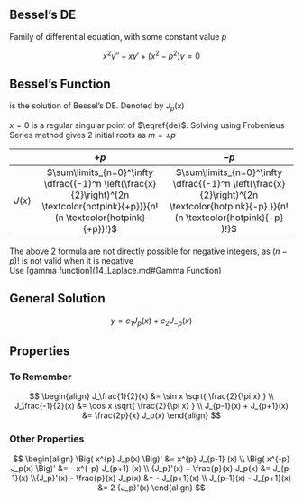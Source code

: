## Bessel’s DE

Family of differential equation, with some constant value $p$

$$
x^2y'' + xy' + (x^2-p^2) y = 0
\label{de}
$$

## Bessel’s Function

is the solution of Bessel’s DE. Denoted by $J_p(x)$

$x=0$ is a regular singular point of $\eqref{de}$. Solving using Frobenieus Series method gives 2 initial roots as $m = \pm p$

|        |                             $+p$                             |                             $-p$                             |
| :----: | :----------------------------------------------------------: | :----------------------------------------------------------: |
| $J(x)$ | $\sum\limits_{n=0}^\infty \dfrac{(-1)^n \left(\frac{x}{2}\right)^{2n \textcolor{hotpink}{+p}}}{n!(n \textcolor{hotpink}{+p})!}$ | $\sum\limits_{n=0}^\infty \dfrac{(-1)^n \left(\frac{x}{2}\right)^{2n \textcolor{hotpink}{-p} }}{n!(n \textcolor{hotpink}{-p} )!}$ |

The above 2 formula are not directly possible for negative integers, as $(n-p)!$ is not valid when it is negative<br />Use [gamma function](14_Laplace.md#Gamma Function)

## General Solution

$$
y = c_1 J_p(x) + c_2 J_{-p} (x)
$$

## Properties

### To Remember

$$
\begin{align}
J_\frac{1}{2}(x) &= \sin x \sqrt{
	\frac{2}{\pi x}
} \\
J_\frac{-1}{2}(x) &= \cos x \sqrt{
	\frac{2}{\pi x}
} \\
J_{p-1}(x) + J_{p+1}(x) &= \frac{2p}{x} J_p(x)
\end{align}
$$

### Other Properties

$$
\begin{align}
\Big( x^{p} J_p(x) \Big)'
&= x^{p} J_{p-1} (x) \\
\Big( x^{-p} J_p(x) \Big)'
&= - x^{-p} J_{p+1} (x) \\
{J_p}'(x) + \frac{p}{x} J_p(x) &= J_{p-1}(x) \\{J_p}'(x) - \frac{p}{x} J_p(x) &= - J_{p+1}(x) \\
J_{p-1}(x) - J_{p+1}(x) &= 2 {J_p}'(x)
\end{align}
$$

